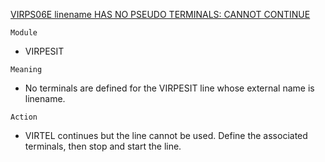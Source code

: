 [VIRPS06E linename HAS NO PSEUDO TERMINALS: CANNOT CONTINUE](https://virtel.readthedocs.io/en/latest/manuals/virtel/Virtel459MG/messages.html?highlight=VIRPS06E#VIRPS06E)

`Module`
- VIRPESIT

`Meaning`
- No terminals are defined for the VIRPESIT line whose external name is linename.

`Action`
- VIRTEL continues but the line cannot be used. Define the associated terminals, then stop and start the line.
